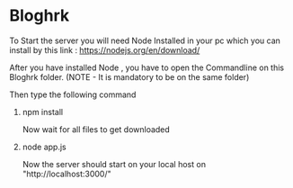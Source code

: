 # Bloghrk

To Start the server you will need Node Installed in your pc which you can install by this link :  https://nodejs.org/en/download/

After you have installed Node , you have to open the Commandline on this Bloghrk folder. (NOTE - It is mandatory to be on the same folder)

Then type the following command 
1.  npm install
  
    Now wait for all files to get downloaded

2. node app.js

    Now the server should start on your local host on "http://localhost:3000/"
    
